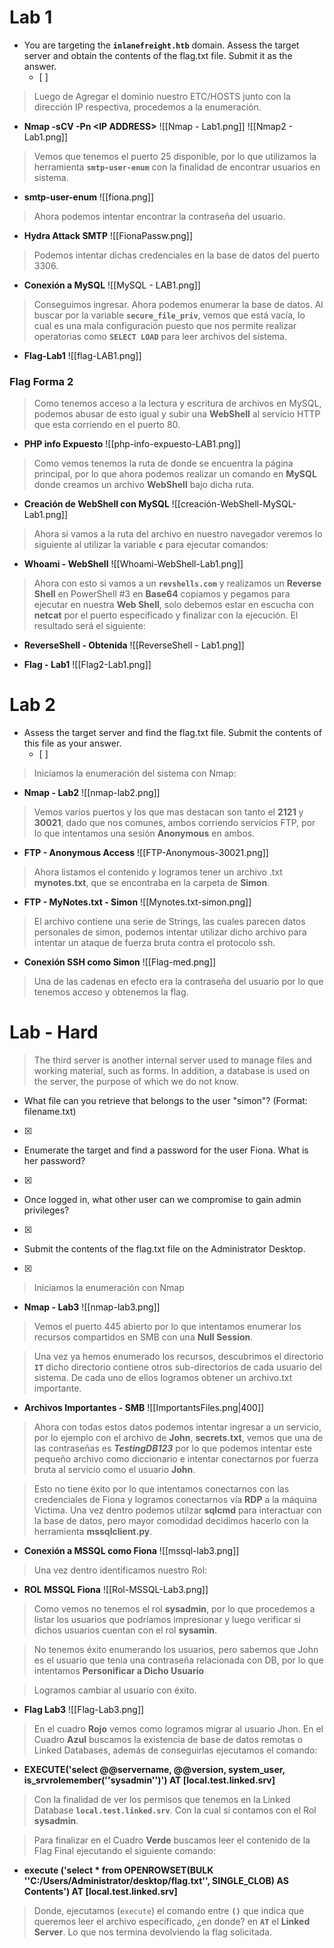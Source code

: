 # Lab 1

- You are targeting the **`inlanefreight.htb`** domain. Assess the target server and obtain the contents of the flag.txt file. Submit it as the answer.
	- [ ] 

>Luego de Agregar el dominio nuestro ETC/HOSTS junto con la dirección IP respectiva, procedemos a la enumeración.

- **Nmap -sCV -Pn \<IP ADDRESS\>**
	![[Nmap - Lab1.png]]
	![[Nmap2 - Lab1.png]]

>Vemos que tenemos el puerto 25 disponible, por lo que utilizamos la herramienta **`smtp-user-enum`** con la finalidad de encontrar usuarios en sistema.

- **smtp-user-enum**
	![[fiona.png]]

>Ahora podemos intentar encontrar la contraseña del usuario. 

- **Hydra Attack SMTP**
	![[FionaPassw.png]]

>Podemos intentar dichas credenciales en la base de datos del puerto 3306.

- **Conexión a MySQL**
	![[MySQL - LAB1.png]]

>Conseguimos ingresar. Ahora podemos enumerar la base de datos. Al buscar por la variable **`secure_file_priv`**, vemos que está vacía, lo cual es una mala configuración puesto que nos permite realizar operatorias como **`SELECT LOAD`** para leer archivos del sistema. 

- **Flag-Lab1**
	![[flag-LAB1.png]]

### Flag Forma 2

>Como tenemos acceso a la lectura y escritura de archivos en MySQL, podemos abusar de esto igual y subir una **WebShell** al servicio HTTP que esta corriendo en el puerto 80.

- **PHP info Expuesto**
	![[php-info-expuesto-LAB1.png]]

>Como vemos tenemos la ruta de donde se encuentra la página principal, por lo que ahora podemos realizar un comando en **MySQL** donde creamos un archivo **WebShell** bajo dicha ruta.

- **Creación de WebShell con MySQL**
	![[creación-WebShell-MySQL-Lab1.png]]

>Ahora si vamos a la ruta del archivo en nuestro navegador veremos lo siguiente al utilizar la variable **`c`** para ejecutar comandos: 

- **Whoami - WebShell**
	![[Whoami-WebShell-Lab1.png]]

>Ahora con esto si vamos a un **`revshells.com`** y realizamos un **Reverse Shell** en PowerShell #3 en **Base64** copiamos y pegamos para ejecutar en nuestra **Web Shell**, solo debemos estar en escucha con **netcat** por el puerto especificado y finalizar con la ejecución. El resultado será el siguiente:

- **ReverseShell - Obtenida**
	![[ReverseShell - Lab1.png]]

- **Flag - Lab1**
	![[Flag2-Lab1.png]]

# Lab 2

- Assess the target server and find the flag.txt file. Submit the contents of this file as your answer.
	- [ ] 

>Iniciamos la enumeración del sistema con Nmap:

- **Nmap - Lab2**
	![[nmap-lab2.png]]

>Vemos varios puertos y los que mas destacan son tanto el **2121** y **30021**, dado que nos comunes, ambos corriendo servicios FTP, por lo que intentamos una sesión **Anonymous** en ambos.

- **FTP - Anonymous Access**
	![[FTP-Anonymous-30021.png]]

>Ahora listamos el contenido y logramos tener un archivo .txt **mynotes.txt**, que se encontraba en la carpeta de **Simon**.

- **FTP - MyNotes.txt - Simon**
	![[Mynotes.txt-simon.png]]

>El archivo contiene una serie de Strings, las cuales parecen datos personales de simon, podemos intentar utilizar dicho archivo para intentar un ataque de fuerza bruta contra el protocolo ssh.

- **Conexión SSH como Simon**
	![[Flag-med.png]]

>Una de las cadenas en efecto era la contraseña del usuario por lo que tenemos acceso y obtenemos la flag.

# Lab - Hard

>The third server is another internal server used to manage files and working material, such as forms. In addition, a database is used on the server, the purpose of which we do not know.

- What file can you retrieve that belongs to the user "simon"? (Format: filename.txt)
- [x] 

- Enumerate the target and find a password for the user Fiona. What is her password? 
- [x] 

- Once logged in, what other user can we compromise to gain admin privileges? 
- [x] 

- Submit the contents of the flag.txt file on the Administrator Desktop.
- [x] 


>Iniciamos la enumeración con Nmap

- **Nmap - Lab3**
	![[nmap-lab3.png]]

>Vemos el puerto 445 abierto por lo que intentamos enumerar los recursos compartidos en SMB con una **Null Session**.

>Una vez ya hemos enumerado los recursos, descubrimos el directorio **`IT`** dicho directorio contiene otros sub-directorios de cada usuario del sistema. De cada uno de ellos logramos obtener un archivo.txt importante.

- **Archivos Importantes - SMB**
	![[ImportantsFiles.png|400]]

>Ahora con todas estos datos podemos intentar ingresar a un servicio, por lo ejemplo con el archivo de **John**, **secrets.txt**, vemos que una de las contraseñas es ***TestingDB123*** por lo que podemos intentar este pequeño archivo como diccionario e intentar conectarnos por fuerza bruta al servicio como el usuario **John**.

>Esto no tiene éxito por lo que intentamos conectarnos con las credenciales de Fiona y logramos conectarnos vía **RDP** a la máquina Victima. Una vez dentro podemos utilzar **sqlcmd** para interactuar con la base de datos, pero mayor comodidad decidimos hacerlo con la herramienta **mssqlclient.py**.

- **Conexión a MSSQL como Fiona**
	![[mssql-lab3.png]]

>Una vez dentro identificamos nuestro Rol:

- **ROL MSSQL Fiona**
	![[Rol-MSSQL-Lab3.png]]

>Como vemos no tenemos el rol **sysadmin**, por lo que procedemos a listar los usuarios que podríamos impresionar y luego verificar si dichos usuarios cuentan con el rol **sysamin**.

>No tenemos éxito enumerando los usuarios, pero sabemos que John es el usuario que tenia una contraseña relacionada con DB, por lo que intentamos **Personificar a Dicho Usuario**

>Logramos cambiar al usuario con éxito.

- **Flag Lab3**
![[Flag-Lab3.png]]


>En el cuadro **Rojo** vemos como logramos migrar al usuario Jhon. En el Cuadro **Azul** buscamos la existencia de base de datos remotas o Linked Databases, además de conseguirlas ejecutamos el comando:

- **EXECUTE('select @@servername, @@version, system_user, is_srvrolemember(''sysadmin'')') AT [local.test.linked.srv]**

>Con la finalidad de ver los permisos que tenemos en la Linked Database **`local.test.linked.srv`**. Con la cual si contamos con el Rol **sysadmin**.

>Para finalizar en el Cuadro **Verde** buscamos leer el contenido de la Flag Final ejecutando el siguiente comando:

- **execute ('select * from OPENROWSET(BULK ''C:/Users/Administrator/desktop/flag.txt'', SINGLE_CLOB) AS Contents') AT [local.test.linked.srv]**

>Donde, ejecutamos (`execute`) el comando entre **`()`** que indica que queremos leer el archivo especificado, ¿en donde? en **`AT`** el **Linked Server**. Lo que nos termina devolviendo la flag solicitada.